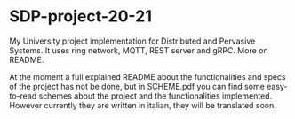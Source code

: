 # SDP-project-20-21
My University project implementation for Distributed and Pervasive Systems. It uses ring network, MQTT, REST server and gRPC. More on README. 

At the moment a full explained README about the functionalities and specs of the project has not be done, but in SCHEME.pdf you can find some easy-to-read schemes about the project and the functionalities implemented. However currently they are written in italian, they will be translated soon.

